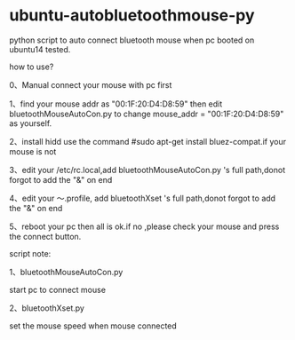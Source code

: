 ubuntu-autobluetoothmouse-py
============================

python script to auto connect bluetooth mouse when pc booted on ubuntu14 tested.

how to use?
 
0、Manual connect your mouse with pc first

1、find your mouse addr as "00:1F:20:D4:D8:59" then edit bluetoothMouseAutoCon.py to change mouse_addr = "00:1F:20:D4:D8:59" as yourself.

2、install hidd use the command #sudo apt-get install bluez-compat.if your mouse is not 

3、edit your /etc/rc.local,add bluetoothMouseAutoCon.py 's full path,donot forgot to add the "&" on end

4、edit your ～.profile, add bluetoothXset 's full path,donot forgot to add the "&" on end

5、reboot your pc then all is ok.if no ,please check your mouse and press the connect button.

script note:

1、bluetoothMouseAutoCon.py 

   start pc to connect mouse
   
2、bluetoothXset.py
 
   set the mouse speed when mouse connected

